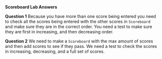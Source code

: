 **Scoreboard Lab Answers**

**Question 1**
Because you have more than one score being entered you need to check all the scores being entered with the other scores in ``Scoreboard`` and make sure they are in the correct order. You need a test to make sure they are first in increasing, and then decreasing order.


**Question 2**
We need to make a ``Scoreboard`` with the max amount of scores and then add scores to see if they pass. We need a test to check the scores in increasing, decreasing, and a full set of scores. 

